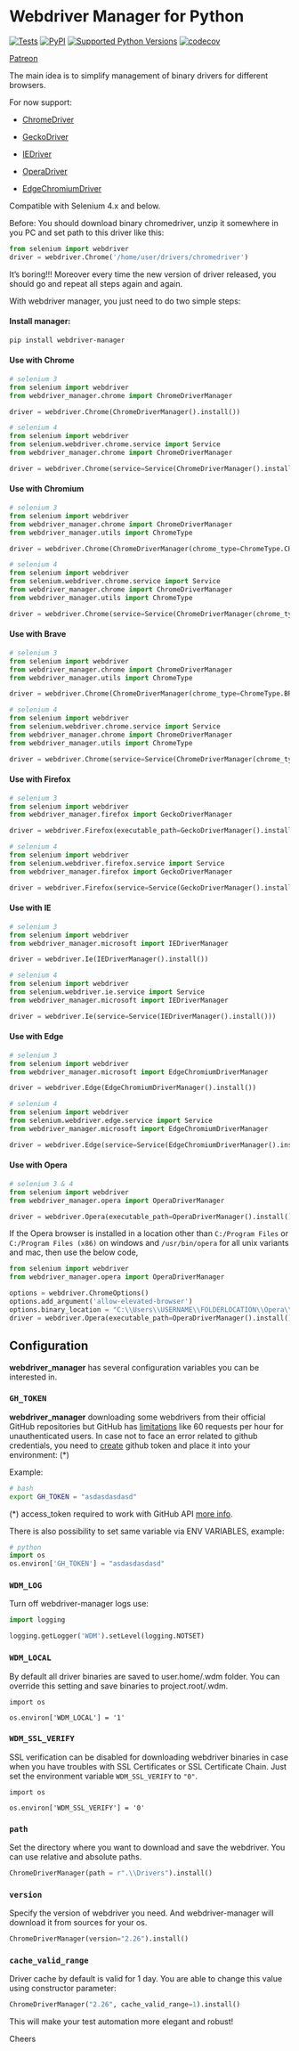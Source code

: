 # Webdriver Manager for Python

[![Tests](https://github.com/SergeyPirogov/webdriver_manager/actions/workflows/test.yml/badge.svg)](https://github.com/SergeyPirogov/webdriver_manager/actions/workflows/test.yml)
[![PyPI](https://img.shields.io/pypi/v/webdriver_manager.svg)](https://pypi.org/project/webdriver-manager)
[![Supported Python Versions](https://img.shields.io/pypi/pyversions/webdriver_manager.svg)](https://pypi.org/project/webdriver-manager/)
[![codecov](https://codecov.io/gh/SergeyPirogov/webdriver_manager/branch/master/graph/badge.svg)](https://codecov.io/gh/SergeyPirogov/webdriver_manager)

[Patreon](https://www.patreon.com/automation_remarks)

The main idea is to simplify management of binary drivers for different browsers.

For now support:

- [ChromeDriver](#use-with-chrome)

- [GeckoDriver](#use-with-firefox)

- [IEDriver](#use-with-ie)

- [OperaDriver](#use-with-opera)

- [EdgeChromiumDriver](#use-with-edge)

Compatible with Selenium 4.x and below.

Before:
You should download binary chromedriver, unzip it somewhere in you PC and set path to this driver like this:

```python
from selenium import webdriver
driver = webdriver.Chrome('/home/user/drivers/chromedriver')
```

It’s boring!!! Moreover every time the new version of driver released, you should go and repeat all steps again and again.

With webdriver manager, you just need to do two simple steps:

#### Install manager:

```bash
pip install webdriver-manager
```

#### Use with Chrome

```python
# selenium 3
from selenium import webdriver
from webdriver_manager.chrome import ChromeDriverManager

driver = webdriver.Chrome(ChromeDriverManager().install())
```
```python
# selenium 4
from selenium import webdriver
from selenium.webdriver.chrome.service import Service
from webdriver_manager.chrome import ChromeDriverManager

driver = webdriver.Chrome(service=Service(ChromeDriverManager().install()))
```

#### Use with Chromium

```python
# selenium 3
from selenium import webdriver
from webdriver_manager.chrome import ChromeDriverManager
from webdriver_manager.utils import ChromeType

driver = webdriver.Chrome(ChromeDriverManager(chrome_type=ChromeType.CHROMIUM).install())
```
```python
# selenium 4
from selenium import webdriver
from selenium.webdriver.chrome.service import Service
from webdriver_manager.chrome import ChromeDriverManager
from webdriver_manager.utils import ChromeType

driver = webdriver.Chrome(service=Service(ChromeDriverManager(chrome_type=ChromeType.CHROMIUM).install()))
```

#### Use with Brave

```python
# selenium 3
from selenium import webdriver
from webdriver_manager.chrome import ChromeDriverManager
from webdriver_manager.utils import ChromeType

driver = webdriver.Chrome(ChromeDriverManager(chrome_type=ChromeType.BRAVE).install())
```
```python
# selenium 4
from selenium import webdriver
from selenium.webdriver.chrome.service import Service
from webdriver_manager.chrome import ChromeDriverManager
from webdriver_manager.utils import ChromeType

driver = webdriver.Chrome(service=Service(ChromeDriverManager(chrome_type=ChromeType.BRAVE).install()))
```

#### Use with Firefox

```python
# selenium 3
from selenium import webdriver
from webdriver_manager.firefox import GeckoDriverManager

driver = webdriver.Firefox(executable_path=GeckoDriverManager().install())
```
```python
# selenium 4
from selenium import webdriver
from selenium.webdriver.firefox.service import Service
from webdriver_manager.firefox import GeckoDriverManager

driver = webdriver.Firefox(service=Service(GeckoDriverManager().install()))
```

#### Use with IE

```python
# selenium 3
from selenium import webdriver
from webdriver_manager.microsoft import IEDriverManager

driver = webdriver.Ie(IEDriverManager().install())
```
```python
# selenium 4
from selenium import webdriver
from selenium.webdriver.ie.service import Service
from webdriver_manager.microsoft import IEDriverManager

driver = webdriver.Ie(service=Service(IEDriverManager().install()))
```

#### Use with Edge

```python
# selenium 3
from selenium import webdriver
from webdriver_manager.microsoft import EdgeChromiumDriverManager

driver = webdriver.Edge(EdgeChromiumDriverManager().install())
```
```python
# selenium 4
from selenium import webdriver
from selenium.webdriver.edge.service import Service
from webdriver_manager.microsoft import EdgeChromiumDriverManager

driver = webdriver.Edge(service=Service(EdgeChromiumDriverManager().install()))
```

#### Use with Opera

```python
# selenium 3 & 4
from selenium import webdriver
from webdriver_manager.opera import OperaDriverManager

driver = webdriver.Opera(executable_path=OperaDriverManager().install())
```

If the Opera browser is installed in a location other than `C:/Program Files` or `C:/Program Files (x86)` on windows
and `/usr/bin/opera` for all unix variants and mac, then use the below code,

```python
from selenium import webdriver
from webdriver_manager.opera import OperaDriverManager

options = webdriver.ChromeOptions()
options.add_argument('allow-elevated-browser')
options.binary_location = "C:\\Users\\USERNAME\\FOLDERLOCATION\\Opera\\VERSION\\opera.exe"
driver = webdriver.Opera(executable_path=OperaDriverManager().install(), options=options)
```

## Configuration

**webdriver_manager** has several configuration variables you can be interested in.

### `GH_TOKEN`
**webdriver_manager** downloading some webdrivers from their official GitHub repositories but GitHub has [limitations](https://docs.github.com/en/rest/overview/resources-in-the-rest-api#rate-limiting) like 60 requests per hour for unauthenticated users.
In case not to face an error related to github credentials, you need to [create](https://help.github.com/articles/creating-an-access-token-for-command-line-use) github token and place it into your environment: (\*)

Example:

```bash
# bash
export GH_TOKEN = "asdasdasdasd"
```

(\*) access_token required to work with GitHub API [more info](https://help.github.com/articles/creating-an-access-token-for-command-line-use/).

There is also possibility to set same variable via ENV VARIABLES, example:

```python
# python
import os
os.environ['GH_TOKEN'] = "asdasdasdasd"
```

### `WDM_LOG`
Turn off webdriver-manager logs use:
```python
import logging

logging.getLogger('WDM').setLevel(logging.NOTSET)
```

### `WDM_LOCAL`
By default all driver binaries are saved to user.home/.wdm folder. You can override this setting and save binaries to project.root/.wdm.

```
import os

os.environ['WDM_LOCAL'] = '1'
```

### `WDM_SSL_VERIFY`
SSL verification can be disabled for downloading webdriver binaries in case when you have troubles with SSL Certificates or SSL Certificate Chain. Just set the environment variable `WDM_SSL_VERIFY` to `"0"`.

```
import os

os.environ['WDM_SSL_VERIFY'] = '0'
```
### `path`
Set the directory where you want to download and save the webdriver. You can use relative and absolute paths.
```python
ChromeDriverManager(path = r".\\Drivers").install()
```

### `version`
Specify the version of webdriver you need. And webdriver-manager will download it from sources for your os.
```python
ChromeDriverManager(version="2.26").install()
```

### `cache_valid_range`
Driver cache by default is valid for 1 day. You are able to change this value using constructor parameter:

```python
ChromeDriverManager("2.26", cache_valid_range=1).install()
```

This will make your test automation more elegant and robust!

Cheers
